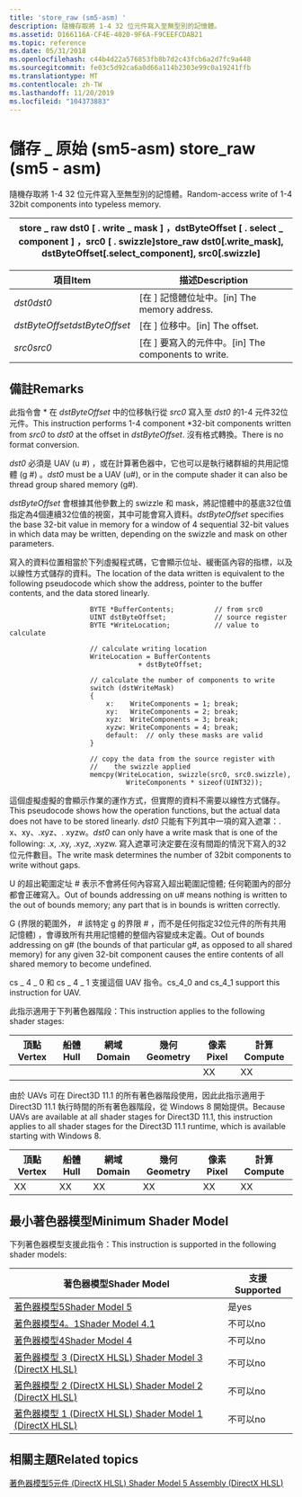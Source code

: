 ```yaml
---
title: 'store_raw (sm5-asm) '
description: 隨機存取將 1-4 32 位元件寫入至無型別的記憶體。
ms.assetid: D166116A-CF4E-4020-9F6A-F9CEEFCDAB21
ms.topic: reference
ms.date: 05/31/2018
ms.openlocfilehash: c44b4d22a576853fb8b7d2c43fcb6a2d7fc9a448
ms.sourcegitcommit: fe03c5d92ca6a0d66a114b2303e99c0a19241ffb
ms.translationtype: MT
ms.contentlocale: zh-TW
ms.lasthandoff: 11/20/2019
ms.locfileid: "104373883"
---
```

# <a name="store_raw-sm5---asm"></a><span data-ttu-id="fe59a-103">儲存 \_ 原始 (sm5-asm) </span><span class="sxs-lookup"><span data-stu-id="fe59a-103">store\_raw (sm5 - asm)</span></span>

<span data-ttu-id="fe59a-104">隨機存取將 1-4 32 位元件寫入至無型別的記憶體。</span><span class="sxs-lookup"><span data-stu-id="fe59a-104">Random-access write of 1-4 32bit components into typeless memory.</span></span>



| <span data-ttu-id="fe59a-105">store \_ raw dst0 \[ . write \_ mask \] ，dstByteOffset \[ . select \_ component \] ，src0 \[ . swizzle\]</span><span class="sxs-lookup"><span data-stu-id="fe59a-105">store\_raw dst0\[.write\_mask\], dstByteOffset\[.select\_component\], src0\[.swizzle\]</span></span> |
|----------------------------------------------------------------------------------------|



 



| <span data-ttu-id="fe59a-106">項目</span><span class="sxs-lookup"><span data-stu-id="fe59a-106">Item</span></span>                                                                                                                       | <span data-ttu-id="fe59a-107">描述</span><span class="sxs-lookup"><span data-stu-id="fe59a-107">Description</span></span>                                |
|----------------------------------------------------------------------------------------------------------------------------|--------------------------------------------|
| <span data-ttu-id="fe59a-108"><span id="dst0"></span><span id="DST0"></span>*dst0*</span><span class="sxs-lookup"><span data-stu-id="fe59a-108"><span id="dst0"></span><span id="DST0"></span>*dst0*</span></span><br/>                                                            | <span data-ttu-id="fe59a-109">\[在 \] 記憶體位址中。</span><span class="sxs-lookup"><span data-stu-id="fe59a-109">\[in\] The memory address.</span></span><br/>      |
| <span data-ttu-id="fe59a-110"><span id="dstByteOffset"></span><span id="dstbyteoffset"></span><span id="DSTBYTEOFFSET"></span>*dstByteOffset*</span><span class="sxs-lookup"><span data-stu-id="fe59a-110"><span id="dstByteOffset"></span><span id="dstbyteoffset"></span><span id="DSTBYTEOFFSET"></span>*dstByteOffset*</span></span><br/> | <span data-ttu-id="fe59a-111">\[在 \] 位移中。</span><span class="sxs-lookup"><span data-stu-id="fe59a-111">\[in\] The offset.</span></span><br/>              |
| <span data-ttu-id="fe59a-112"><span id="src0"></span><span id="SRC0"></span>*src0*</span><span class="sxs-lookup"><span data-stu-id="fe59a-112"><span id="src0"></span><span id="SRC0"></span>*src0*</span></span><br/>                                                            | <span data-ttu-id="fe59a-113">\[在 \] 要寫入的元件中。</span><span class="sxs-lookup"><span data-stu-id="fe59a-113">\[in\] The components to write.</span></span><br/> |



 

## <a name="remarks"></a><span data-ttu-id="fe59a-114">備註</span><span class="sxs-lookup"><span data-stu-id="fe59a-114">Remarks</span></span>

<span data-ttu-id="fe59a-115">此指令會 \* 在 *dstByteOffset* 中的位移執行從 *src0* 寫入至 *dst0* 的1-4 元件32位元件。</span><span class="sxs-lookup"><span data-stu-id="fe59a-115">This instruction performs 1-4 component \*32-bit components written from *src0* to *dst0* at the offset in *dstByteOffset*.</span></span> <span data-ttu-id="fe59a-116">沒有格式轉換。</span><span class="sxs-lookup"><span data-stu-id="fe59a-116">There is no format conversion.</span></span>

<span data-ttu-id="fe59a-117">*dst0* 必須是 UAV (u \#) ，或在計算著色器中，它也可以是執行緒群組的共用記憶體 (g \#) 。</span><span class="sxs-lookup"><span data-stu-id="fe59a-117">*dst0* must be a UAV (u\#), or in the compute shader it can also be thread group shared memory (g\#).</span></span>

<span data-ttu-id="fe59a-118">*dstByteOffset* 會根據其他參數上的 swizzle 和 mask，將記憶體中的基底32位值指定為4個連續32位值的視窗，其中可能會寫入資料。</span><span class="sxs-lookup"><span data-stu-id="fe59a-118">*dstByteOffset* specifies the base 32-bit value in memory for a window of 4 sequential 32-bit values in which data may be written, depending on the swizzle and mask on other parameters.</span></span>

<span data-ttu-id="fe59a-119">寫入的資料位置相當於下列虛擬程式碼，它會顯示位址、緩衝區內容的指標，以及以線性方式儲存的資料。</span><span class="sxs-lookup"><span data-stu-id="fe59a-119">The location of the data written is equivalent to the following pseudocode which show the address, pointer to the buffer contents, and the data stored linearly.</span></span>

``` syntax
                    BYTE *BufferContents;          // from src0
                    UINT dstByteOffset;            // source register
                    BYTE *WriteLocation;           // value to calculate

                    // calculate writing location
                    WriteLocation = BufferContents 
                                + dstByteOffset;

                    // calculate the number of components to write
                    switch (dstWriteMask)
                    {
                        x:    WriteComponents = 1; break;
                        xy:   WriteComponents = 2; break;
                        xyz:  WriteComponents = 3; break;
                        xyzw: WriteComponents = 4; break;
                        default:  // only these masks are valid                              
                    }

                    // copy the data from the source register with
                    //    the swizzle applied
                    memcpy(WriteLocation, swizzle(src0, src0.swizzle), 
                             WriteComponents * sizeof(UINT32));
```

<span data-ttu-id="fe59a-120">這個虛擬虛擬的會顯示作業的運作方式，但實際的資料不需要以線性方式儲存。</span><span class="sxs-lookup"><span data-stu-id="fe59a-120">This pseudocode shows how the operation functions, but the actual data does not have to be stored linearly.</span></span> <span data-ttu-id="fe59a-121">*dst0* 只能有下列其中一項的寫入遮罩：. x、xy、.xyz、. xyzw。</span><span class="sxs-lookup"><span data-stu-id="fe59a-121">*dst0* can only have a write mask that is one of the following: .x, .xy, .xyz, .xyzw.</span></span> <span data-ttu-id="fe59a-122">寫入遮罩可決定要在沒有間距的情況下寫入的32位元件數目。</span><span class="sxs-lookup"><span data-stu-id="fe59a-122">The write mask determines the number of 32bit components to write without gaps.</span></span>

<span data-ttu-id="fe59a-123">U 的超出範圍定址 \# 表示不會將任何內容寫入超出範圍記憶體; 任何範圍內的部分都會正確寫入。</span><span class="sxs-lookup"><span data-stu-id="fe59a-123">Out of bounds addressing on u\# means nothing is written to the out of bounds memory; any part that is in bounds is written correctly.</span></span>

<span data-ttu-id="fe59a-124">G (界限的範圍外， \# 該特定 g 的界限 \# ，而不是任何指定32位元件的所有共用記憶體) ，會導致所有共用記憶體的整個內容變成未定義。</span><span class="sxs-lookup"><span data-stu-id="fe59a-124">Out of bounds addressing on g\# (the bounds of that particular g\#, as opposed to all shared memory) for any given 32-bit component causes the entire contents of all shared memory to become undefined.</span></span>

<span data-ttu-id="fe59a-125">cs \_ 4 \_ 0 和 cs \_ 4 \_ 1 支援這個 UAV 指令。</span><span class="sxs-lookup"><span data-stu-id="fe59a-125">cs\_4\_0 and cs\_4\_1 support this instruction for UAV.</span></span>

<span data-ttu-id="fe59a-126">此指示適用于下列著色器階段：</span><span class="sxs-lookup"><span data-stu-id="fe59a-126">This instruction applies to the following shader stages:</span></span>



| <span data-ttu-id="fe59a-127">頂點</span><span class="sxs-lookup"><span data-stu-id="fe59a-127">Vertex</span></span> | <span data-ttu-id="fe59a-128">船體</span><span class="sxs-lookup"><span data-stu-id="fe59a-128">Hull</span></span> | <span data-ttu-id="fe59a-129">網域</span><span class="sxs-lookup"><span data-stu-id="fe59a-129">Domain</span></span> | <span data-ttu-id="fe59a-130">幾何</span><span class="sxs-lookup"><span data-stu-id="fe59a-130">Geometry</span></span> | <span data-ttu-id="fe59a-131">像素</span><span class="sxs-lookup"><span data-stu-id="fe59a-131">Pixel</span></span> | <span data-ttu-id="fe59a-132">計算</span><span class="sxs-lookup"><span data-stu-id="fe59a-132">Compute</span></span> |
|--------|------|--------|----------|-------|---------|
|        |      |        |          | <span data-ttu-id="fe59a-133">X</span><span class="sxs-lookup"><span data-stu-id="fe59a-133">X</span></span>     | <span data-ttu-id="fe59a-134">X</span><span class="sxs-lookup"><span data-stu-id="fe59a-134">X</span></span>       |



 

<span data-ttu-id="fe59a-135">由於 UAVs 可在 Direct3D 11.1 的所有著色器階段使用，因此此指示適用于 Direct3D 11.1 執行時間的所有著色器階段，從 Windows 8 開始提供。</span><span class="sxs-lookup"><span data-stu-id="fe59a-135">Because UAVs are available at all shader stages for Direct3D 11.1, this instruction applies to all shader stages for the Direct3D 11.1 runtime, which is available starting with Windows 8.</span></span>



| <span data-ttu-id="fe59a-136">頂點</span><span class="sxs-lookup"><span data-stu-id="fe59a-136">Vertex</span></span> | <span data-ttu-id="fe59a-137">船體</span><span class="sxs-lookup"><span data-stu-id="fe59a-137">Hull</span></span> | <span data-ttu-id="fe59a-138">網域</span><span class="sxs-lookup"><span data-stu-id="fe59a-138">Domain</span></span> | <span data-ttu-id="fe59a-139">幾何</span><span class="sxs-lookup"><span data-stu-id="fe59a-139">Geometry</span></span> | <span data-ttu-id="fe59a-140">像素</span><span class="sxs-lookup"><span data-stu-id="fe59a-140">Pixel</span></span> | <span data-ttu-id="fe59a-141">計算</span><span class="sxs-lookup"><span data-stu-id="fe59a-141">Compute</span></span> |
|--------|------|--------|----------|-------|---------|
| <span data-ttu-id="fe59a-142">X</span><span class="sxs-lookup"><span data-stu-id="fe59a-142">X</span></span>      | <span data-ttu-id="fe59a-143">X</span><span class="sxs-lookup"><span data-stu-id="fe59a-143">X</span></span>    | <span data-ttu-id="fe59a-144">X</span><span class="sxs-lookup"><span data-stu-id="fe59a-144">X</span></span>      | <span data-ttu-id="fe59a-145">X</span><span class="sxs-lookup"><span data-stu-id="fe59a-145">X</span></span>        | <span data-ttu-id="fe59a-146">X</span><span class="sxs-lookup"><span data-stu-id="fe59a-146">X</span></span>     | <span data-ttu-id="fe59a-147">X</span><span class="sxs-lookup"><span data-stu-id="fe59a-147">X</span></span>       |



 

## <a name="minimum-shader-model"></a><span data-ttu-id="fe59a-148">最小著色器模型</span><span class="sxs-lookup"><span data-stu-id="fe59a-148">Minimum Shader Model</span></span>

<span data-ttu-id="fe59a-149">下列著色器模型支援此指令：</span><span class="sxs-lookup"><span data-stu-id="fe59a-149">This instruction is supported in the following shader models:</span></span>



| <span data-ttu-id="fe59a-150">著色器模型</span><span class="sxs-lookup"><span data-stu-id="fe59a-150">Shader Model</span></span>                                              | <span data-ttu-id="fe59a-151">支援</span><span class="sxs-lookup"><span data-stu-id="fe59a-151">Supported</span></span> |
|-----------------------------------------------------------|-----------|
| [<span data-ttu-id="fe59a-152">著色器模型5</span><span class="sxs-lookup"><span data-stu-id="fe59a-152">Shader Model 5</span></span>](d3d11-graphics-reference-sm5.md)        | <span data-ttu-id="fe59a-153">是</span><span class="sxs-lookup"><span data-stu-id="fe59a-153">yes</span></span>       |
| [<span data-ttu-id="fe59a-154">著色器模型4。1</span><span class="sxs-lookup"><span data-stu-id="fe59a-154">Shader Model 4.1</span></span>](dx-graphics-hlsl-sm4.md)              | <span data-ttu-id="fe59a-155">不可以</span><span class="sxs-lookup"><span data-stu-id="fe59a-155">no</span></span>        |
| [<span data-ttu-id="fe59a-156">著色器模型4</span><span class="sxs-lookup"><span data-stu-id="fe59a-156">Shader Model 4</span></span>](dx-graphics-hlsl-sm4.md)                | <span data-ttu-id="fe59a-157">不可以</span><span class="sxs-lookup"><span data-stu-id="fe59a-157">no</span></span>        |
| [<span data-ttu-id="fe59a-158">著色器模型 3 (DirectX HLSL) </span><span class="sxs-lookup"><span data-stu-id="fe59a-158">Shader Model 3 (DirectX HLSL)</span></span>](dx-graphics-hlsl-sm3.md) | <span data-ttu-id="fe59a-159">不可以</span><span class="sxs-lookup"><span data-stu-id="fe59a-159">no</span></span>        |
| [<span data-ttu-id="fe59a-160">著色器模型 2 (DirectX HLSL) </span><span class="sxs-lookup"><span data-stu-id="fe59a-160">Shader Model 2 (DirectX HLSL)</span></span>](dx-graphics-hlsl-sm2.md) | <span data-ttu-id="fe59a-161">不可以</span><span class="sxs-lookup"><span data-stu-id="fe59a-161">no</span></span>        |
| [<span data-ttu-id="fe59a-162">著色器模型 1 (DirectX HLSL) </span><span class="sxs-lookup"><span data-stu-id="fe59a-162">Shader Model 1 (DirectX HLSL)</span></span>](dx-graphics-hlsl-sm1.md) | <span data-ttu-id="fe59a-163">不可以</span><span class="sxs-lookup"><span data-stu-id="fe59a-163">no</span></span>        |



 

## <a name="related-topics"></a><span data-ttu-id="fe59a-164">相關主題</span><span class="sxs-lookup"><span data-stu-id="fe59a-164">Related topics</span></span>

<dl> <dt>

[<span data-ttu-id="fe59a-165">著色器模型5元件 (DirectX HLSL) </span><span class="sxs-lookup"><span data-stu-id="fe59a-165">Shader Model 5 Assembly (DirectX HLSL)</span></span>](shader-model-5-assembly--directx-hlsl-.md)
</dt> </dl>

 

 





